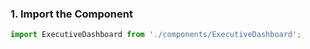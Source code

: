 ### 1. Import the Component

```javascript
import ExecutiveDashboard from './components/ExecutiveDashboard';
```
